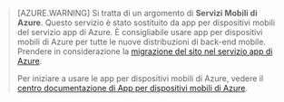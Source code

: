 >[AZURE.WARNING] Si tratta di un argomento di **Servizi Mobili di Azure**. Questo servizio è stato sostituito da app per dispositivi mobili del servizio app di Azure. È consigliabile usare app per dispositivi mobili di 
> Azure per tutte le nuove distribuzioni di back-end mobile. Prendere in considerazione la [migrazione del sito nel servizio app di Azure](../articles/app-service-mobile/app-service-mobile-migrating-from-mobile-services.md).
>
> Per iniziare a usare le app per dispositivi mobili di Azure, vedere il [centro documentazione di App per dispositivi mobili di Azure](/documentation/learning-paths/appservice-mobileapps/).

<!---HONumber=AcomDC_0413_2016-->